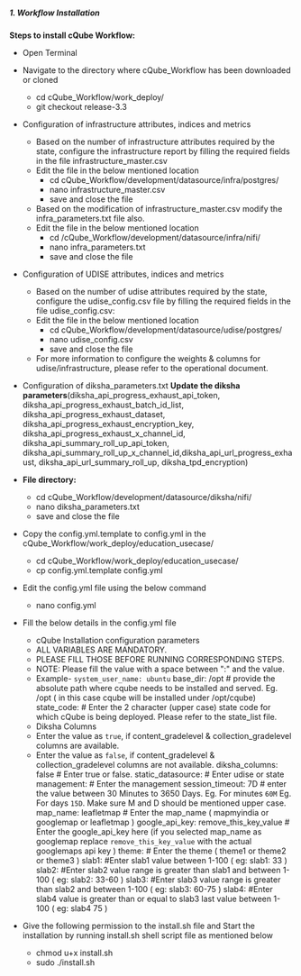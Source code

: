 ##### 1. Workflow Installation
**Steps to install cQube Workflow:**
- Open Terminal
- Navigate to the directory where cQube_Workflow has been downloaded or cloned
  - cd cQube_Workflow/work_deploy/
  - git checkout release-3.3
- Configuration of infrastructure attributes, indices and metrics
  - Based on the number of infrastructure attributes required by the state, configure the infrastructure report by filling the required fields in the file infrastructure_master.csv
  - Edit the file in the below mentioned location
    - cd cQube_Workflow/development/datasource/infra/postgres/
    - nano infrastructure_master.csv
    - save and close the file
  - Based on the modification of infrastructure_master.csv modify the infra_parameters.txt file also.
  - Edit the file in the below mentioned location
    - cd /cQube_Workflow/development/datasource/infra/nifi/
	- nano infra_parameters.txt
    - save and close the file
- Configuration of UDISE attributes, indices and metrics
   - Based on the number of udise attributes required by the state, configure the udise_config.csv file by filling the required fields in the file udise_config.csv:
    - Edit the file in the below mentioned location
      - cd cQube_Workflow/development/datasource/udise/postgres/
      - nano udise_config.csv
      - save and close the file
   - For more information to configure the weights & columns for udise/infrastructure, please refer to the operational document.
- Configuration of diksha_parameters.txt
**Update the diksha parameters**(diksha_api_progress_exhaust_api_token, diksha_api_progress_exhaust_batch_id_list, diksha_api_progress_exhaust_dataset, diksha_api_progress_exhaust_encryption_key, diksha_api_progress_exhaust_x_channel_id, diksha_api_summary_roll_up_api_token, diksha_api_summary_roll_up_x_channel_id,diksha_api_url_progress_exhaust, diksha_api_url_summary_roll_up, diksha_tpd_encryption) 

 - **File directory:** 
   - cd cQube_Workflow/development/datasource/diksha/nifi/
   - nano diksha_parameters.txt
   - save and close the file
- Copy the config.yml.template to config.yml in the cQube_Workflow/work_deploy/education_usecase/
  - cd cQube_Workflow/work_deploy/education_usecase/
  - cp config.yml.template config.yml
- Edit the config.yml file using the below command
  - nano config.yml
- Fill the below details in the config.yml file
  - cQube Installation configuration parameters
  - ALL VARIABLES ARE MANDATORY.
  - PLEASE FILL THOSE BEFORE RUNNING CORRESPONDING STEPS.
  - NOTE: Please fill the value with a space between ":" and the value. 
  - Example-   `system_user_name: ubuntu`
base_dir: /opt  # provide the absolute path where cqube needs to be installed and served. Eg. /opt  ( in this case cqube will be installed under /opt/cqube)
state_code:        # Enter the 2 character (upper case) state code for which cQube is being deployed. Please refer to the state_list file. 
  - Diksha Columns
  - Enter the value as `true`,  if content_gradelevel & collection_gradelevel columns are available.
  - Enter the value as `false`, if content_gradelevel & collection_gradelevel columns are not available.
diksha_columns: false                    # Enter true or false. 
static_datasource:                       # Enter udise or state
management:                              # Enter the management
session_timeout: 7D      # enter the value between 30 Minutes to 3650 Days. Eg. For minutes `60M`  Eg. For days `15D`. Make sure M and D should be mentioned upper case.
map_name: leafletmap              # Enter the map_name ( mapmyindia or googlemap or leafletmap )
google_api_key: remove_this_key_value     # Enter the google_api_key  here (if you selected map_name as googlemap replace `remove_this_key_value` with the actual googlemaps api key )
theme:                     # Enter the theme ( theme1 or theme2 or theme3 )
slab1:                  #Enter slab1 value between 1-100 ( eg: slab1: 33  )
slab2:                  #Enter slab2 value range is greater than slab1 and between 1-100 ( eg: slab2: 33-60 ) 
slab3:             #Enter slab3 value range is greater than slab2 and between 1-100 ( eg: slab3: 60-75 ) 
slab4:           #Enter slab4 value is greater than or equal to slab3 last value between 1-100 ( eg: slab4 75 )

- Give the following permission to the install.sh file and Start the installation by running install.sh shell script file as mentioned below
  - chmod u+x install.sh
  - sudo ./install.sh
